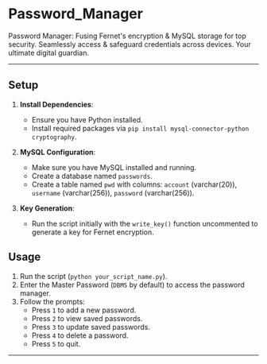 # Password_Manager
Password Manager: Fusing Fernet's encryption &amp; MySQL storage for top security. Seamlessly access &amp; safeguard credentials across devices. Your ultimate digital guardian.

---

## Setup

1. **Install Dependencies**:
   - Ensure you have Python installed.
   - Install required packages via `pip install mysql-connector-python cryptography`.

2. **MySQL Configuration**:
   - Make sure you have MySQL installed and running.
   - Create a database named `passwords`.
   - Create a table named `pwd` with columns: `account` (varchar(20)), `username` (varchar(256)), `password` (varchar(256)).

3. **Key Generation**:
   - Run the script initially with the `write_key()` function uncommented to generate a key for Fernet encryption.

## Usage

1. Run the script (`python your_script_name.py`).
2. Enter the Master Password (`DBMS` by default) to access the password manager.
3. Follow the prompts:
   - Press `1` to add a new password.
   - Press `2` to view saved passwords.
   - Press `3` to update saved passwords.
   - Press `4` to delete a password.
   - Press `5` to quit.

---
